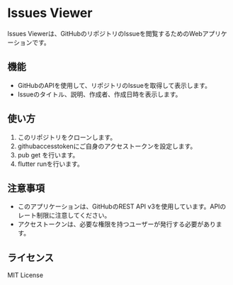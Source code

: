 # Issues Viewer

Issues Viewerは、GitHubのリポジトリのIssueを閲覧するためのWebアプリケーションです。

## 機能

- GitHubのAPIを使用して、リポジトリのIssueを取得して表示します。
- Issueのタイトル、説明、作成者、作成日時を表示します。

## 使い方

1. このリポジトリをクローンします。
2. githubaccesstokenにご自身のアクセストークンを設定します。
3. pub get を行います。
4. flutter runを行います。

## 注意事項

- このアプリケーションは、GitHubのREST API v3を使用しています。APIのレート制限に注意してください。
- アクセストークンは、必要な権限を持つユーザーが発行する必要があります。

## ライセンス

MIT License
